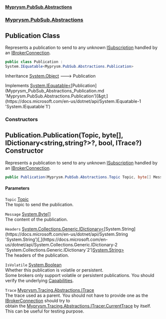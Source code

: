 #### [Myprysm.PubSub.Abstractions](index.md 'index')
### [Myprysm.PubSub.Abstractions](index.md#Myprysm_PubSub_Abstractions 'Myprysm.PubSub.Abstractions')
## Publication Class
Represents a publication to send to any unknown [ISubscription](Myprysm_PubSub_Abstractions_ISubscription.md 'Myprysm.PubSub.Abstractions.ISubscription') handled by an [IBrokerConnection](Myprysm_PubSub_Abstractions_IBrokerConnection.md 'Myprysm.PubSub.Abstractions.IBrokerConnection').  
```csharp
public class Publication :
System.IEquatable<Myprysm.PubSub.Abstractions.Publication>
```

Inheritance [System.Object](https://docs.microsoft.com/en-us/dotnet/api/System.Object 'System.Object') &#129106; Publication  

Implements [System.IEquatable&lt;](https://docs.microsoft.com/en-us/dotnet/api/System.IEquatable-1 'System.IEquatable`1')[Publication](Myprysm_PubSub_Abstractions_Publication.md 'Myprysm.PubSub.Abstractions.Publication')[&gt;](https://docs.microsoft.com/en-us/dotnet/api/System.IEquatable-1 'System.IEquatable`1')  
### Constructors
<a name='Myprysm_PubSub_Abstractions_Publication_Publication(Myprysm_PubSub_Abstractions_Topic_byte___System_Collections_Generic_IDictionary_string_string____bool_Myprysm_Tracing_Abstractions_ITrace_)'></a>
## Publication.Publication(Topic, byte[], IDictionary&lt;string,string?&gt;?, bool, ITrace?) Constructor
Represents a publication to send to any unknown [ISubscription](Myprysm_PubSub_Abstractions_ISubscription.md 'Myprysm.PubSub.Abstractions.ISubscription') handled by an [IBrokerConnection](Myprysm_PubSub_Abstractions_IBrokerConnection.md 'Myprysm.PubSub.Abstractions.IBrokerConnection').  
```csharp
public Publication(Myprysm.PubSub.Abstractions.Topic Topic, byte[] Message, System.Collections.Generic.IDictionary<string,string?>? Headers=null, bool IsVolatile=true, Myprysm.Tracing.Abstractions.ITrace? Trace=null);
```
#### Parameters
<a name='Myprysm_PubSub_Abstractions_Publication_Publication(Myprysm_PubSub_Abstractions_Topic_byte___System_Collections_Generic_IDictionary_string_string____bool_Myprysm_Tracing_Abstractions_ITrace_)_Topic'></a>
`Topic` [Topic](Myprysm_PubSub_Abstractions_Topic.md 'Myprysm.PubSub.Abstractions.Topic')  
The topic to send the publication.
  
<a name='Myprysm_PubSub_Abstractions_Publication_Publication(Myprysm_PubSub_Abstractions_Topic_byte___System_Collections_Generic_IDictionary_string_string____bool_Myprysm_Tracing_Abstractions_ITrace_)_Message'></a>
`Message` [System.Byte](https://docs.microsoft.com/en-us/dotnet/api/System.Byte 'System.Byte')[[]](https://docs.microsoft.com/en-us/dotnet/api/System.Array 'System.Array')  
The content of the publication.
  
<a name='Myprysm_PubSub_Abstractions_Publication_Publication(Myprysm_PubSub_Abstractions_Topic_byte___System_Collections_Generic_IDictionary_string_string____bool_Myprysm_Tracing_Abstractions_ITrace_)_Headers'></a>
`Headers` [System.Collections.Generic.IDictionary&lt;](https://docs.microsoft.com/en-us/dotnet/api/System.Collections.Generic.IDictionary-2 'System.Collections.Generic.IDictionary`2')[System.String](https://docs.microsoft.com/en-us/dotnet/api/System.String 'System.String')[,](https://docs.microsoft.com/en-us/dotnet/api/System.Collections.Generic.IDictionary-2 'System.Collections.Generic.IDictionary`2')[System.String](https://docs.microsoft.com/en-us/dotnet/api/System.String 'System.String')[&gt;](https://docs.microsoft.com/en-us/dotnet/api/System.Collections.Generic.IDictionary-2 'System.Collections.Generic.IDictionary`2')  
The headers of the publication.
  
<a name='Myprysm_PubSub_Abstractions_Publication_Publication(Myprysm_PubSub_Abstractions_Topic_byte___System_Collections_Generic_IDictionary_string_string____bool_Myprysm_Tracing_Abstractions_ITrace_)_IsVolatile'></a>
`IsVolatile` [System.Boolean](https://docs.microsoft.com/en-us/dotnet/api/System.Boolean 'System.Boolean')  
Whether this publication is volatile or persistent.  
Some brokers only support volatile or persistent publications. You should verify the underlying [Capabilities](Myprysm_PubSub_Abstractions_IBrokerConnection.md#Myprysm_PubSub_Abstractions_IBrokerConnection_Capabilities 'Myprysm.PubSub.Abstractions.IBrokerConnection.Capabilities').  
  
<a name='Myprysm_PubSub_Abstractions_Publication_Publication(Myprysm_PubSub_Abstractions_Topic_byte___System_Collections_Generic_IDictionary_string_string____bool_Myprysm_Tracing_Abstractions_ITrace_)_Trace'></a>
`Trace` [Myprysm.Tracing.Abstractions.ITrace](https://docs.microsoft.com/en-us/dotnet/api/Myprysm.Tracing.Abstractions.ITrace 'Myprysm.Tracing.Abstractions.ITrace')  
The trace used as a parent. You should not have to provide one as the [IBrokerConnection](Myprysm_PubSub_Abstractions_IBrokerConnection.md 'Myprysm.PubSub.Abstractions.IBrokerConnection') should try to  
obtain the [Myprysm.Tracing.Abstractions.ITracer.CurrentTrace](https://docs.microsoft.com/en-us/dotnet/api/Myprysm.Tracing.Abstractions.ITracer.CurrentTrace 'Myprysm.Tracing.Abstractions.ITracer.CurrentTrace') by itself. This can be useful for testing purpose.  
  
  
